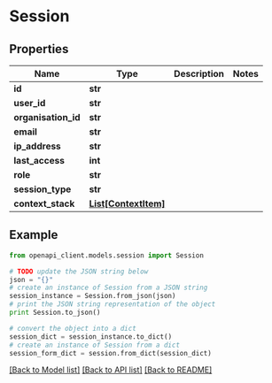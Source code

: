 # Session


## Properties
Name | Type | Description | Notes
------------ | ------------- | ------------- | -------------
**id** | **str** |  | 
**user_id** | **str** |  | 
**organisation_id** | **str** |  | 
**email** | **str** |  | 
**ip_address** | **str** |  | 
**last_access** | **int** |  | 
**role** | **str** |  | 
**session_type** | **str** |  | 
**context_stack** | [**List[ContextItem]**](ContextItem.md) |  | 

## Example

```python
from openapi_client.models.session import Session

# TODO update the JSON string below
json = "{}"
# create an instance of Session from a JSON string
session_instance = Session.from_json(json)
# print the JSON string representation of the object
print Session.to_json()

# convert the object into a dict
session_dict = session_instance.to_dict()
# create an instance of Session from a dict
session_form_dict = session.from_dict(session_dict)
```
[[Back to Model list]](../README.md#documentation-for-models) [[Back to API list]](../README.md#documentation-for-api-endpoints) [[Back to README]](../README.md)


